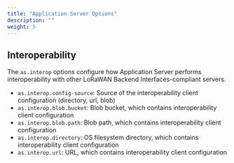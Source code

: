 ```yaml
---
title: "Application Server Options"
description: ""
weight: 5
---
```


## Interoperability

The `as.interop` options configure how Application Server performs interoperability with other LoRaWAN Backend Interfaces-compliant servers.

- `as.interop.config-source`: Source of the interoperability client configuration (directory, url, blob)
- `as.interop.blob.bucket`: Blob bucket, which contains interoperability client configuration
- `as.interop.blob.path`: Blob path, which contains interoperability client configuration
- `as.interop.directory`: OS filesystem directory, which contains interoperability client configuration
- `as.interop.url`: URL, which contains interoperability client configuration
